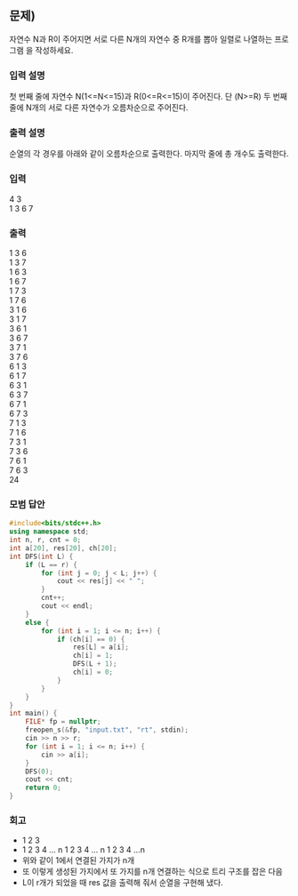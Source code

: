 ﻿## 문제)
자연수 N과 R이 주어지면 서로 다른 N개의 자연수 중 R개를 뽑아 일렬로 나열하는 프로그램
을 작성하세요. 

### 입력 설명
첫 번째 줄에 자연수 N(1<=N<=15)과 R(0<=R<=15)이 주어진다. 단 (N>=R)
두 번째 줄에 N개의 서로 다른 자연수가 오름차순으로 주어진다.

### 출력 설명
순열의 각 경우를 아래와 같이 오름차순으로 출력한다. 마지막 줄에 총 개수도 출력한다.

### 입력
4 3\
1 3 6 7

### 출력
1 3 6\
1 3 7\
1 6 3\
1 6 7\
1 7 3\
1 7 6\
3 1 6\
3 1 7\
3 6 1\
3 6 7\
3 7 1\
3 7 6\
6 1 3\
6 1 7\
6 3 1\
6 3 7\
6 7 1\
6 7 3\
7 1 3\
7 1 6\
7 3 1\
7 3 6\
7 6 1\
7 6 3\
24


### 모범 답안
``` Cpp
#include<bits/stdc++.h>
using namespace std;
int n, r, cnt = 0;
int a[20], res[20], ch[20];
int DFS(int L) {
    if (L == r) {
        for (int j = 0; j < L; j++) {
            cout << res[j] << " ";
        }
        cnt++;
        cout << endl;
    }
    else {
        for (int i = 1; i <= n; i++) {
            if (ch[i] == 0) {
                res[L] = a[i];
                ch[i] = 1;
                DFS(L + 1);
                ch[i] = 0;
            }
        }
    }
}
int main() {
    FILE* fp = nullptr;
    freopen_s(&fp, "input.txt", "rt", stdin);
    cin >> n >> r;
    for (int i = 1; i <= n; i++) {
        cin >> a[i];
    }
    DFS(0);
    cout << cnt;
    return 0;
}
```

### 회고
- 1                 2                   3
- 1 2 3 4 ... n     1 2 3 4 ... n       1 2 3 4 ...n 
- 위와 같이 1에서 연결된 가지가 n개 
- 또 이렇게 생성된 가지에서 또 가지를 n개 연결하는 식으로 트리 구조를 잡은 다음
- L이 r개가 되었을 때 res 값을 출력해 줘서 순열을 구현해 냈다.